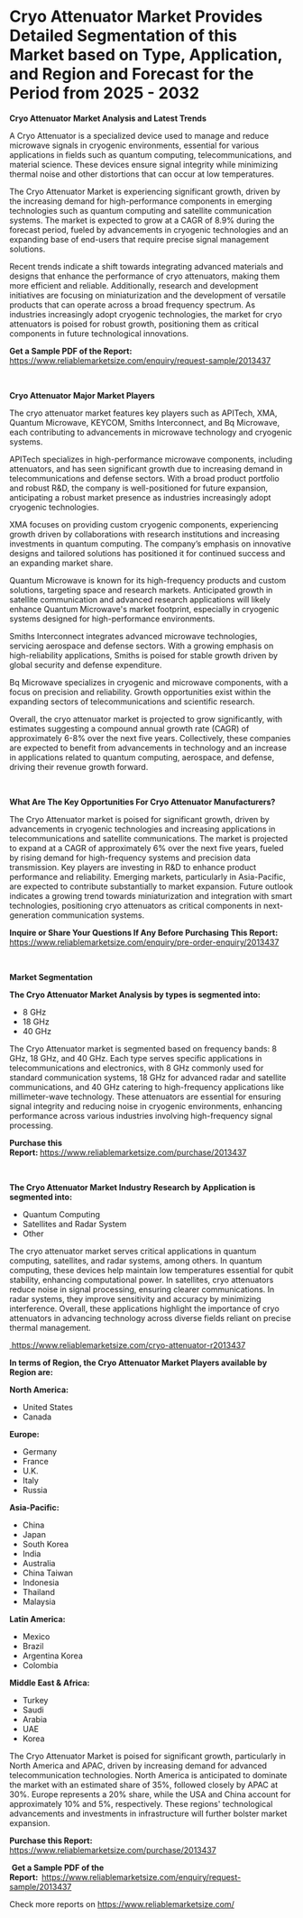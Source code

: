 <p><h1>Cryo Attenuator Market Provides Detailed Segmentation of this Market based on Type, Application, and Region and Forecast for the Period from 2025 - 2032</h1></p><p><strong>Cryo Attenuator Market Analysis and Latest Trends</strong></p>
<p><p>A Cryo Attenuator is a specialized device used to manage and reduce microwave signals in cryogenic environments, essential for various applications in fields such as quantum computing, telecommunications, and material science. These devices ensure signal integrity while minimizing thermal noise and other distortions that can occur at low temperatures.</p><p>The Cryo Attenuator Market is experiencing significant growth, driven by the increasing demand for high-performance components in emerging technologies such as quantum computing and satellite communication systems. The market is expected to grow at a CAGR of 8.9% during the forecast period, fueled by advancements in cryogenic technologies and an expanding base of end-users that require precise signal management solutions.</p><p>Recent trends indicate a shift towards integrating advanced materials and designs that enhance the performance of cryo attenuators, making them more efficient and reliable. Additionally, research and development initiatives are focusing on miniaturization and the development of versatile products that can operate across a broad frequency spectrum. As industries increasingly adopt cryogenic technologies, the market for cryo attenuators is poised for robust growth, positioning them as critical components in future technological innovations.</p></p>
<p><strong>Get a Sample PDF of the Report:&nbsp;</strong> <a href="https://www.reliablemarketsize.com/enquiry/request-sample/2013437?utm_campaign=2731&utm_medium=2&utm_source=Github&utm_content=ia&utm_term=02032025&utm_id=cryo-attenuator">https://www.reliablemarketsize.com/enquiry/request-sample/2013437</a></p>
<p>&nbsp;</p>
<p><strong>Cryo Attenuator Major Market Players</strong></p>
<p><p>The cryo attenuator market features key players such as APITech, XMA, Quantum Microwave, KEYCOM, Smiths Interconnect, and Bq Microwave, each contributing to advancements in microwave technology and cryogenic systems. </p><p>APITech specializes in high-performance microwave components, including attenuators, and has seen significant growth due to increasing demand in telecommunications and defense sectors. With a broad product portfolio and robust R&D, the company is well-positioned for future expansion, anticipating a robust market presence as industries increasingly adopt cryogenic technologies.</p><p>XMA focuses on providing custom cryogenic components, experiencing growth driven by collaborations with research institutions and increasing investments in quantum computing. The company’s emphasis on innovative designs and tailored solutions has positioned it for continued success and an expanding market share.</p><p>Quantum Microwave is known for its high-frequency products and custom solutions, targeting space and research markets. Anticipated growth in satellite communication and advanced research applications will likely enhance Quantum Microwave's market footprint, especially in cryogenic systems designed for high-performance environments.</p><p>Smiths Interconnect integrates advanced microwave technologies, servicing aerospace and defense sectors. With a growing emphasis on high-reliability applications, Smiths is poised for stable growth driven by global security and defense expenditure.</p><p>Bq Microwave specializes in cryogenic and microwave components, with a focus on precision and reliability. Growth opportunities exist within the expanding sectors of telecommunications and scientific research.</p><p>Overall, the cryo attenuator market is projected to grow significantly, with estimates suggesting a compound annual growth rate (CAGR) of approximately 6-8% over the next five years. Collectively, these companies are expected to benefit from advancements in technology and an increase in applications related to quantum computing, aerospace, and defense, driving their revenue growth forward.</p></p>
<p>&nbsp;</p>
<p><strong>What Are The Key Opportunities For Cryo Attenuator Manufacturers?</strong></p>
<p><p>The Cryo Attenuator market is poised for significant growth, driven by advancements in cryogenic technologies and increasing applications in telecommunications and satellite communications. The market is projected to expand at a CAGR of approximately 6% over the next five years, fueled by rising demand for high-frequency systems and precision data transmission. Key players are investing in R&D to enhance product performance and reliability. Emerging markets, particularly in Asia-Pacific, are expected to contribute substantially to market expansion. Future outlook indicates a growing trend towards miniaturization and integration with smart technologies, positioning cryo attenuators as critical components in next-generation communication systems.</p></p>
<p><strong>Inquire or Share Your Questions If Any Before Purchasing This Report:</strong> <a href="https://www.reliablemarketsize.com/enquiry/pre-order-enquiry/2013437?utm_campaign=2731&utm_medium=2&utm_source=Github&utm_content=ia&utm_term=02032025&utm_id=cryo-attenuator">https://www.reliablemarketsize.com/enquiry/pre-order-enquiry/2013437</a></p>
<p>&nbsp;</p>
<p><strong>Market Segmentation</strong></p>
<p><strong>The Cryo Attenuator Market Analysis by types is segmented into:</strong></p>
<p><ul><li>8 GHz</li><li>18 GHz</li><li>40 GHz</li></ul></p>
<p><p>The Cryo Attenuator market is segmented based on frequency bands: 8 GHz, 18 GHz, and 40 GHz. Each type serves specific applications in telecommunications and electronics, with 8 GHz commonly used for standard communication systems, 18 GHz for advanced radar and satellite communications, and 40 GHz catering to high-frequency applications like millimeter-wave technology. These attenuators are essential for ensuring signal integrity and reducing noise in cryogenic environments, enhancing performance across various industries involving high-frequency signal processing.</p></p>
<p><strong>Purchase this Report:&nbsp;</strong><a href="https://www.reliablemarketsize.com/purchase/2013437?utm_campaign=2731&utm_medium=2&utm_source=Github&utm_content=ia&utm_term=02032025&utm_id=cryo-attenuator">https://www.reliablemarketsize.com/purchase/2013437</a></p>
<p>&nbsp;</p>
<p><strong>The Cryo Attenuator Market Industry Research by Application is segmented into:</strong></p>
<p><ul><li>Quantum Computing</li><li>Satellites and Radar System</li><li>Other</li></ul></p>
<p><p>The cryo attenuator market serves critical applications in quantum computing, satellites, and radar systems, among others. In quantum computing, these devices help maintain low temperatures essential for qubit stability, enhancing computational power. In satellites, cryo attenuators reduce noise in signal processing, ensuring clearer communications. In radar systems, they improve sensitivity and accuracy by minimizing interference. Overall, these applications highlight the importance of cryo attenuators in advancing technology across diverse fields reliant on precise thermal management.</p></p>
<p><a href="https://www.reliablemarketsize.com/cryo-attenuator-r2013437?utm_campaign=2731&utm_medium=2&utm_source=Github&utm_content=ia&utm_term=02032025&utm_id=cryo-attenuator">&nbsp;https://www.reliablemarketsize.com/cryo-attenuator-r2013437</a></p>
<p><strong>In terms of Region, the Cryo Attenuator Market Players available by Region are:</strong></p>
<p>
    <p> <strong> North America: </strong>
        <ul>
            <li>United States</li>
            <li>Canada</li>
        </ul>
        </p> 
    <p> <strong> Europe: </strong>
        <ul>
            <li>Germany</li>
            <li>France</li>
            <li>U.K.</li>
            <li>Italy</li>
            <li>Russia</li>
        </ul>
        </p> 
    <p> <strong> Asia-Pacific: </strong>
        <ul>
            <li>China</li>
            <li>Japan</li>
            <li>South Korea</li>
            <li>India</li>
            <li>Australia</li>
            <li>China Taiwan</li>
            <li>Indonesia</li>
            <li>Thailand</li>
            <li>Malaysia</li>
        </ul>
        </p> 
    <p> <strong> Latin America: </strong>
        <ul>
            <li>Mexico</li>
            <li>Brazil</li>
            <li>Argentina Korea</li>
            <li>Colombia</li>
        </ul>
        </p> 
    <p> <strong> Middle East & Africa: </strong>
        <ul>
            <li>Turkey</li>
            <li>Saudi</li>
            <li>Arabia</li>
            <li>UAE</li>
            <li>Korea</li>
        </ul>
    </p>
    </p>
<p><p>The Cryo Attenuator Market is poised for significant growth, particularly in North America and APAC, driven by increasing demand for advanced telecommunication technologies. North America is anticipated to dominate the market with an estimated share of 35%, followed closely by APAC at 30%. Europe represents a 20% share, while the USA and China account for approximately 10% and 5%, respectively. These regions' technological advancements and investments in infrastructure will further bolster market expansion.</p></p>
<p><strong>Purchase this Report: </strong><a href="https://www.reliablemarketsize.com/purchase/2013437?utm_campaign=2731&utm_medium=2&utm_source=Github&utm_content=ia&utm_term=02032025&utm_id=cryo-attenuator">https://www.reliablemarketsize.com/purchase/2013437</a></p>
<p>&nbsp;<strong>Get a Sample PDF of the Report:&nbsp;&nbsp;</strong><a href="https://www.reliablemarketsize.com/enquiry/request-sample/2013437?utm_campaign=2731&utm_medium=2&utm_source=Github&utm_content=ia&utm_term=02032025&utm_id=cryo-attenuator">https://www.reliablemarketsize.com/enquiry/request-sample/2013437</a></p>
<p><strong></strong></p>
<p>Check more reports on <a href="https://www.reliablemarketsize.com/?utm_campaign=2731&utm_medium=2&utm_source=Github&utm_content=ia&utm_term=02032025&utm_id=cryo-attenuator">https://www.reliablemarketsize.com/</a></p>